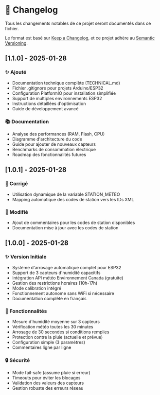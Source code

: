 # 📝 Changelog

Tous les changements notables de ce projet seront documentés dans ce fichier.

Le format est basé sur [Keep a Changelog](https://keepachangelog.com/fr/1.0.0/),
et ce projet adhère au [Semantic Versioning](https://semver.org/spec/v2.0.0.html).

## [1.1.0] - 2025-01-28

### ✨ Ajouté
- Documentation technique complète (TECHNICAL.md)
- Fichier .gitignore pour projets Arduino/ESP32
- Configuration PlatformIO pour installation simplifiée
- Support de multiples environnements ESP32
- Instructions détaillées d'optimisation
- Guide de développement avancé

### 📚 Documentation
- Analyse des performances (RAM, Flash, CPU)
- Diagramme d'architecture du code
- Guide pour ajouter de nouveaux capteurs
- Benchmarks de consommation électrique
- Roadmap des fonctionnalités futures

## [1.0.1] - 2025-01-28

### 🔧 Corrigé
- Utilisation dynamique de la variable STATION_METEO
- Mapping automatique des codes de station vers les IDs XML

### 📝 Modifié
- Ajout de commentaires pour les codes de station disponibles
- Documentation mise à jour avec les codes de station

## [1.0.0] - 2025-01-28

### ✨ Version Initiale
- Système d'arrosage automatique complet pour ESP32
- Support de 3 capteurs d'humidité capacitifs
- Intégration API météo Environnement Canada (gratuite)
- Gestion des restrictions horaires (10h-17h)
- Mode calibration intégré
- Fonctionnement autonome sans WiFi si nécessaire
- Documentation complète en français

### 🌟 Fonctionnalités
- Mesure d'humidité moyenne sur 3 capteurs
- Vérification météo toutes les 30 minutes
- Arrosage de 30 secondes si conditions remplies
- Protection contre la pluie (actuelle et prévue)
- Configuration simple (3 paramètres)
- Commentaires ligne par ligne

### 🔒 Sécurité
- Mode fail-safe (assume pluie si erreur)
- Timeouts pour éviter les blocages
- Validation des valeurs des capteurs
- Gestion robuste des erreurs réseau